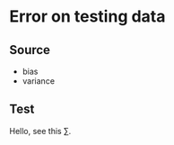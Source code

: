 <a><script src="https://slippersss.github.io/tex-svg-full.js">
    Mathjax = {
        tex: {
            inlineMath: [["$", "$"]]
        }
    };
</script></a>

# Error on testing data

## Source

* bias  
* variance

## Test

Hello, see this $\sum$.
